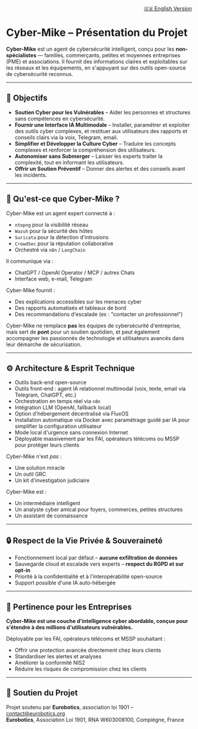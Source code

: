 <p align="right">
  <a href="https://github.com/Eurobotics-Association/Cyber-Mike/blob/main/README.md">🇬🇧 English Version</a>
</p>

# Cyber-Mike – Présentation du Projet

**Cyber-Mike** est un agent de cybersécurité intelligent, conçu pour les **non-spécialistes** — familles, commerçants, petites et moyennes entreprises (PME) et associations. Il fournit des informations claires et exploitables sur les réseaux et les équipements, en s'appuyant sur des outils open-source de cybersécurité reconnus.

---

## 🌟 Objectifs

- **Soutien Cyber pour les Vulnérables** – Aider les personnes et structures sans compétences en cybersécurité.
- **Fournir une Interface IA Multimodale** – Installer, paramétrer et exploiter des outils cyber complexes, et restituer aux utilisateurs des rapports et conseils clairs via la voix, Telegram, email.
- **Simplifier et Développer la Culture Cyber** – Traduire les concepts complexes et renforcer la compréhension des utilisateurs.
- **Autonomiser sans Submerger** – Laisser les experts traiter la complexité, tout en informant les utilisateurs.
- **Offrir un Soutien Préventif** – Donner des alertes et des conseils avant les incidents.

>

---

## 🤖 Qu'est-ce que Cyber-Mike ?

Cyber-Mike est un agent expert connecté à :

- `ntopng` pour la visibilité réseau
- `Wazuh` pour la sécurité des hôtes
- `Suricata` pour la détection d'intrusions
- `CrowdSec` pour la réputation collaborative
- Orchestré via `n8n` / `LangChain` 

Il communique via :

- ChatGPT / OpenAI Operator / MCP / autres Chats
- Interface web, e-mail, Telegram

Cyber-Mike fournit :

- Des explications accessibles sur les menaces cyber
- Des rapports automatisés et tableaux de bord
- Des recommandations d'escalade (ex : "contacter un professionnel")

Cyber-Mike ne remplace **pas** les équipes de cybersécurité d'entreprise, mais sert de **pont** pour un soutien quotidien, et peut également accompagner les passionnés de technologie et utilisateurs avancés dans leur démarche de sécurisation.

---

## ⚙️ Architecture & Esprit Technique

- Outils back-end open-source
- Outils front-end : agent IA relationnel multimodal (voix, texte, email via Telegram, ChatGPT, etc.)
- Orchestration en temps réel via `n8n`
- Intégration LLM (OpenAI, fallback local)
- Option d'hébergement décentralisé via FluxOS
- Installation automatique via Docker avec paramétrage guidé par IA pour simplifier la configuration utilisateur
- Mode local d'urgence sans connexion Internet
- Déployable massivement par les FAI, opérateurs télécoms ou MSSP pour protéger leurs clients

Cyber-Mike n'est *pas* :

- Une solution miracle
- Un outil GRC
- Un kit d'investigation judiciaire

Cyber-Mike est :

- Un intermédiaire intelligent
- Un analyste cyber amical pour foyers, commerces, petites structures
- Un assistant de connaissance

---

## 🔒 Respect de la Vie Privée & Souveraineté

- Fonctionnement local par défaut – **aucune exfiltration de données**
- Sauvegarde cloud et escalade vers experts – **respect du RGPD et sur opt-in**
- Priorité à la confidentialité et à l'interopérabilité open-source
- Support possible d'une IA auto-hébergée

---

## 🚀 Pertinence pour les Entreprises

**Cyber-Mike est une couche d'intelligence cyber abordable, conçue pour s'étendre à des millions d'utilisateurs vulnérables.**

Déployable par les FAI, opérateurs télécoms et MSSP souhaitant :

- Offrir une protection avancée directement chez leurs clients
- Standardiser les alertes et analyses
- Améliorer la conformité NIS2
- Réduire les risques de compromission chez les clients

---

## 🤝 Soutien du Projet

Projet soutenu par **Eurobotics**, association loi 1901 – [contact@eurobotics.org](mailto:contact@eurobotics.org)  
**Eurobotics**, Association Loi 1901, RNA W603008100, Compiègne, France

